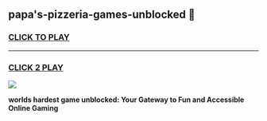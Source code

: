 
## papa's-pizzeria-games-unblocked 👋
<h3>
<a href="https://premium.freeplayer.one?title=papa's-pizzeria-games-unblocked&ref=14F">CLICK TO PLAY</a></h3>
<hr>

<h3>
<a href="https://premium.freeplayer.one?title=papa's-pizzeria-games-unblocked&ref=14F">CLICK 2 PLAY</a>
  
</h3>

<a href="https://premium.freeplayer.one?title=papa's-pizzeria-games-unblocked&ref=12F/"><img src="https://clearcache.store/games.png"></a>


**worlds hardest game unblocked: Your Gateway to Fun and Accessible Online Gaming**

